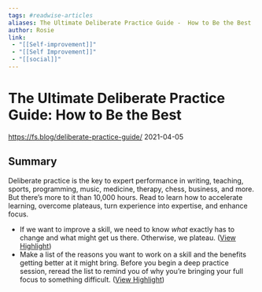 ```yaml
---
tags: #readwise-articles
aliases: The Ultimate Deliberate Practice Guide -  How to Be the Best
author: Rosie
link:
 - "[[Self-improvement]]"
 - "[[Self Improvement]]"
 - "[[social]]"
---
```

# The Ultimate Deliberate Practice Guide: How to Be the Best

https://fs.blog/deliberate-practice-guide/
2021-04-05
## Summary
Deliberate practice is the key to expert performance in writing, teaching, sports, programming, music, medicine, therapy, chess, business, and more. But there’s more to it than 10,000 hours. Read to learn how to accelerate learning, overcome plateaus, turn experience into expertise, and enhance focus.

- If we want to improve a skill, we need to know *what* exactly has to change and what might get us there. Otherwise, we plateau. ([View Highlight](https://read.readwise.io/read/01h5rphqtqmt7c6am78habtbf5))
- Make a list of the reasons you want to work on a skill and the benefits getting better at it might bring. Before you begin a deep practice session, reread the list to remind you of why you’re bringing your full focus to something difficult. ([View Highlight](https://read.readwise.io/read/01h9fafgqgwkejkyn68raq46at))
